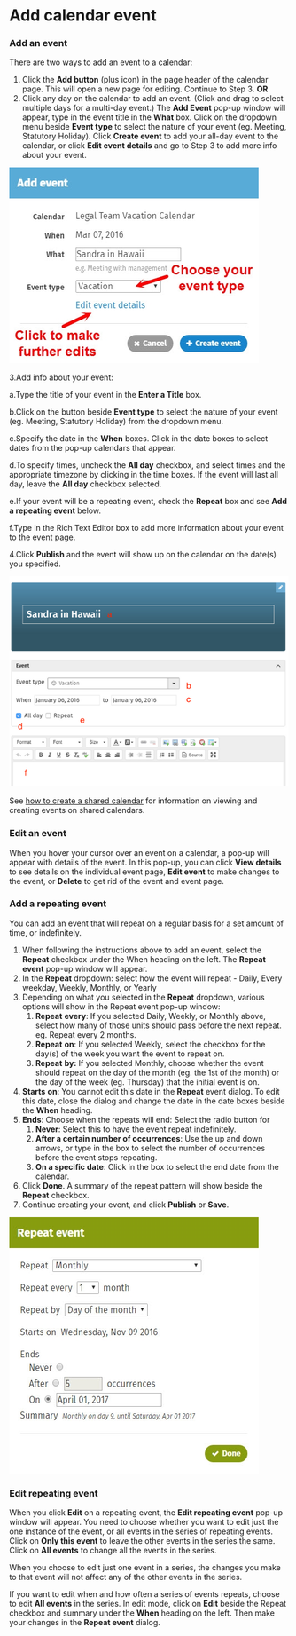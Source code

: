 # Add calendar event



### Add an event

There are two ways to add an event to a calendar:

1. Click the **Add button** \(plus icon\) in the page header of the calendar page. This will open a new page for editing. Continue to Step 3. **OR**
2. Click any day on the calendar to add an event. \(Click and drag to select multiple days for a multi-day event.\) The **Add Event** pop-up window will appear, type in the event title in the **What** box. Click on the dropdown menu beside **Event type** to select the nature of your event \(eg. Meeting, Statutory Holiday\). Click **Create event** to add your all-day event to the calendar, or click **Edit event details** and go to Step 3 to add more info about your event.  

![](../../../.gitbook/assets/1%20%2879%29.jpg)



3.Add info about your event:

a.Type the title of your event in the **Enter a Title** box.

b.Click on the button beside **Event type** to select the nature of your event \(eg. Meeting, Statutory Holiday\) from the dropdown menu.

c.Specify the date in the **When** boxes. Click in the date boxes to select dates from the pop-up calendars that appear.

d.To specify times, uncheck the **All day** checkbox, and select times and the appropriate timezone by clicking in the time boxes. If the event will last all day, leave the **All day** checkbox selected.

e.If your event will be a repeating event, check the **Repeat** box and see **Add a repeating event** below.

f.Type in the Rich Text Editor box to add more information about your event to the event page.

4.Click **Publish** and the event will show up on the calendar on the date\(s\) you specified.

![](../../../.gitbook/assets/2%20%2831%29.png)



See [how to create a shared calendar](add-shared-calendar.md) for information on viewing and creating events on shared calendars.

### Edit an event

When you hover your cursor over an event on a calendar, a pop-up will appear with details of the event. In this pop-up, you can click **View details** to see details on the individual event page, **Edit event** to make changes to the event, or **Delete** to get rid of the event and event page.

### Add a repeating event

You can add an event that will repeat on a regular basis for a set amount of time, or indefinitely.

1. When following the instructions above to add an event, select the **Repeat** checkbox under the When heading on the left. The **Repeat event** pop-up window will appear.
2. In the **Repeat** dropdown: select how the event will repeat - Daily, Every weekday, Weekly, Monthly, or Yearly
3. Depending on what you selected in the **Repeat** dropdown, various options will show in the Repeat event pop-up window:
   1. **Repeat** **every**: If you selected Daily, Weekly, or Monthly above, select how many of those units should pass before the next repeat. eg. Repeat every 2 months.
   2. **Repeat** **on**: If you selected Weekly, select the checkbox for the day\(s\) of the week you want the event to repeat on.
   3. **Repeat** **by:** If you selected Monthly, choose whether the event should repeat on the day of the month \(eg. the 1st of the month\) or the day of the week \(eg. Thursday\) that the initial event is on.
4. **Starts** **on**: You cannot edit this date in the **Repeat** event dialog. To edit this date, close the dialog and change the date in the date boxes beside the **When** heading.
5. **Ends**: Choose when the repeats will end: Select the radio button for
   1. **Never**: Select this to have the event repeat indefinitely.
   2. **After a certain number of occurrences**: Use the up and down arrows, or type in the box to select the number of occurrences before the event stops repeating.
   3. **On a specific date**: Click in the box to select the end date from the calendar.
6. Click **Done**. A summary of the repeat pattern will show beside the **Repeat** checkbox.
7. Continue creating your event, and click **Publish** or **Save**.

![](../../../.gitbook/assets/3%20%2848%29.jpg)

### Edit repeating event

When you click **Edit** on a repeating event, the **Edit repeating event** pop-up window will appear. You need to choose whether you want to edit just the one instance of the event, or all events in the series of repeating events. Click on **Only this event** to leave the other events in the series the same. Click on **All events** to change all the events in the series.  
  
When you choose to edit just one event in a series, the changes you make to that event will not affect any of the other events in the series.  
  
If you want to edit when and how often a series of events repeats, choose to edit **All events** in the series. In edit mode, click on **Edit** beside the Repeat checkbox and summary under the **When** heading on the left. Then make your changes in the **Repeat event** dialog.  


